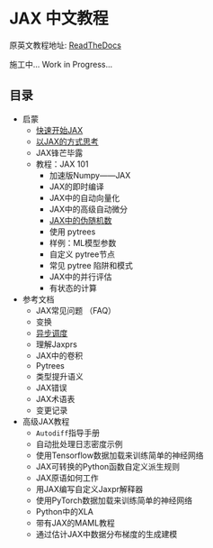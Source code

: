 # JAX 中文教程

原英文教程地址: [ReadTheDocs](https://jax.readthedocs.io/en/latest)

施工中...
Work in Progress...

## 目录

*  启蒙
    * [快速开始JAX](https://github.com/rasin-tsukuba/JAX_chinese_tutorial/blob/main/code/01-%E5%BF%AB%E9%80%9F%E5%BC%80%E5%A7%8B.ipynb)
    * [以JAX的方式思考](https://github.com/rasin-tsukuba/JAX_chinese_tutorial/blob/main/code/1.2-%E4%BB%A5JAX%E7%9A%84%E6%96%B9%E5%BC%8F%E6%80%9D%E8%80%83.ipynb)
    * JAX锋芒毕露
    * 教程：JAX 101
        * 加速版Numpy——JAX 
        * JAX的即时编译
        * JAX中的自动向量化
        * JAX中的高级自动微分
        * [JAX中的伪随机数](https://github.com/rasin-tsukuba/JAX_chinese_tutorial/blob/main/code/1.4.5-JAX%E4%B8%AD%E7%9A%84%E4%BC%AA%E9%9A%8F%E6%9C%BA%E6%95%B0.ipynb)
        * 使用 pytrees
        * 样例：ML模型参数
        * 自定义 pytree节点
        * 常见 pytree 陷阱和模式
        * JAX中的并行评估
        * 有状态的计算
* 参考文档
    * JAX常见问题 （FAQ）
    * 变换
    * [异步调度](https://github.com/rasin-tsukuba/JAX_chinese_tutorial/blob/main/code/2.3-%E5%BC%82%E6%AD%A5%E8%B0%83%E5%BA%A6.ipynb)
    * 理解Jaxprs
    * JAX中的卷积
    * Pytrees
    * 类型提升语义
    * JAX错误
    * JAX术语表
    * 变更记录
* 高级JAX教程
    * `Autodiff`指导手册
    * 自动批处理日志密度示例
    * 使用Tensorflow数据加载来训练简单的神经网络
    * JAX可转换的Python函数自定义派生规则
    * JAX原语如何工作
    * 用JAX编写自定义Jaxpr解释器
    * 使用PyTorch数据加载来训练简单的神经网络
    * Python中的XLA
    * 带有JAX的MAML教程
    * 通过估计JAX中数据分布梯度的生成建模